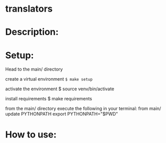 # translators

# Description:

# Setup:

Head to the main/ directory

create a virtual environment
`$ make setup`

activate the environment
$ source venv/bin/activate


install requirements
$ make requirements

from the main/ directory execute the following in your terminal:
from main/ update PYTHONPATH
export PYTHONPATH="$PWD"

# How to use:

